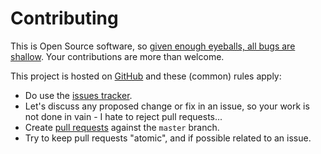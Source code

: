 # Contributing

This is Open Source software, so [given enough eyeballs, all bugs are shallow](https://en.wikipedia.org/wiki/Linus%27s_Law). Your contributions are more than welcome.

This project is hosted on [GitHub](https://github.com/christophevg/restful-mongo) and these (common) rules apply:

* Do use the [issues tracker](https://github.com/christophevg/restful-mongo/issues).
* Let's discuss any proposed change or fix in an issue, so your work is not done in vain - I hate to reject pull requests...
* Create [pull requests](https://github.com/christophevg/restful-mongo/pulls) against the `master` branch.
* Try to keep pull requests "atomic", and if possible related to an issue.
